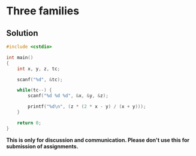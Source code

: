 # Three families

## Solution

```c++
#include <cstdio>

int main()
{
    int x, y, z, tc;

    scanf("%d", &tc);

    while(tc--) {
        scanf("%d %d %d", &x, &y, &z);

        printf("%d\n", (z * (2 * x - y) / (x + y)));
    }

    return 0;
}

```


**This is only for discussion and communication. Please don't use this for submission of assignments.**